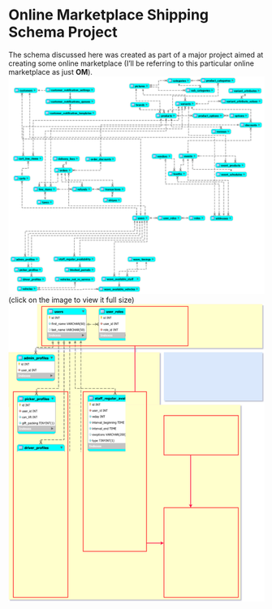 # Online Marketplace Shipping Schema Project
The schema discussed here was created as part of a major project aimed at creating some online marketplace (I’ll be referring to this particular online marketplace as just **OM**). 
![ ](https://github.com/AndreiMaikov/MVM_Shipping--SQL/blob/main/images/OM_Full_condensed.png)
(click on the image to view it full size)
![ ](https://github.com/AndreiMaikov/MVM_Shipping--SQL/blob/main/images/OM_Shipping.svg)
